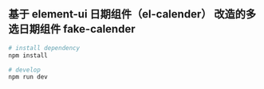 ## 基于 **element-ui** 日期组件（el-calender） 改造的多选日期组件 fake-calender

```bash
# install dependency
npm install

# develop
npm run dev
```